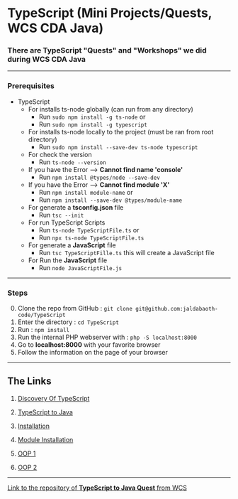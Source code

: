 <h1>TypeScript (Mini Projects/Quests, WCS CDA Java)</h1>

### There are TypeScript "Quests" and "Workshops" we did during WCS CDA Java


---

### Prerequisites

* TypeScript
    - For installs ts-node globally (can run from any directory)
        - Run `sudo npm install -g ts-node` or
        - Run `sudo npm install -g typescript`
    - For installs ts-node locally to the project (must be ran from root directory)
        - Run `sudo npm install --save-dev ts-node typescript`
    - For check the version
        - Run `ts-node --version`
    - If you have the Error --> <b>Cannot find name 'console'</b>
        - Run `npm install @types/node --save-dev`
    - If you have the Error --> <b>Cannot find module 'X'</b>
        - Run `npm install module-name` or
        - Run `npm install --save-dev @types/module-name`
    - For generate a <b>tsconfig.json</b> file
        - Run `tsc --init`
    - For run TypeScript Scripts
        - Run `ts-node TypeScriptFile.ts` or
        - Run `npx ts-node TypeScriptFile.ts`
    - For generate a <b>JavaScript</b> file
        - Run `tsc TypeScriptFille.ts` this will create a JavaScript file
    - For Run the <b>JavaScript</b> file
        - Run `node JavaScriptFile.js`

---

### Steps

0. Clone the repo from GitHub : `git clone git@github.com:jaldabaoth-code/TypeScript`
1. Enter the directory : `cd TypeScript`
2. Run : `npm install`
3. Run the internal PHP webserver with : `php -S localhost:8000`
4. Go to <b>localhost:8000</b> with your favorite browser
5. Follow the information on the page of your browser

---

## The Links

1. <a href="https://github.com/jaldabaoth-code/TypeScript/tree/main/discoveryOfTypeScript">Discovery Of TypeScript</a>

2. <a href="https://github.com/jaldabaoth-code/TypeScript/tree/main/typeScriptToJava">TypeScript to Java</a>

3. <a href="https://github.com/jaldabaoth-code/TypeScript/tree/main/installation">Installation</a>

4. <a href="https://github.com/jaldabaoth-code/TypeScript/tree/main/moduleInstallation">Module Installation</a>

5. <a href="https://github.com/jaldabaoth-code/TypeScript/tree/main/oop1">OOP 1</a>

6. <a href="https://github.com/jaldabaoth-code/TypeScript/tree/main/oop2">OOP 2</a>

---

<a href="https://github.com/WildCodeSchool/quest-ts-to-java">Link to the repository of <b>TypeScript to Java Quest</b> from WCS</a></br>
